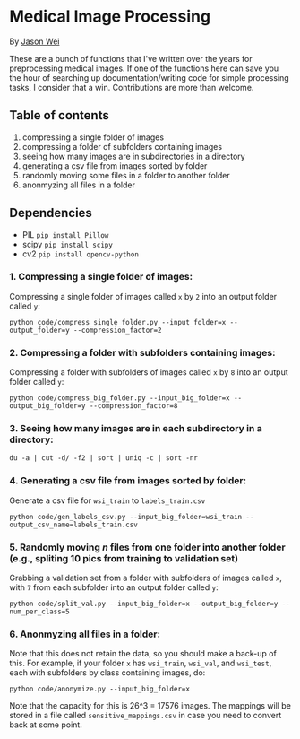 # Medical Image Processing

By [Jason Wei](https://jasonwei20.github.io/)

These are a bunch of functions that I've written over the years for preprocessing medical images. If one of the functions here can save you the hour of searching up documentation/writing code for simple processing tasks, I consider that a win. Contributions are more than welcome. 

## Table of contents
1. compressing a single folder of images
2. compressing a folder of subfolders containing images
3. seeing how many images are in subdirectories in a directory
4. generating a csv file from images sorted by folder
5. randomly moving some files in a folder to another folder
6. anonmyzing all files in a folder

## Dependencies

- PIL `pip install Pillow`
- scipy `pip install scipy`
- cv2 `pip install opencv-python`

### 1. Compressing a single folder of images:
Compressing a single folder of images called `x` by `2` into an output folder called `y`:
```
python code/compress_single_folder.py --input_folder=x --output_folder=y --compression_factor=2
```

### 2. Compressing a folder with subfolders containing images:
Compressing a folder with subfolders of images called `x` by `8` into an output folder called `y`:
```
python code/compress_big_folder.py --input_big_folder=x --output_big_folder=y --compression_factor=8
```

### 3. Seeing how many images are in each subdirectory in a directory:
```
du -a | cut -d/ -f2 | sort | uniq -c | sort -nr
```

### 4. Generating a csv file from images sorted by folder:
Generate a csv file for `wsi_train` to `labels_train.csv`
```
python code/gen_labels_csv.py --input_big_folder=wsi_train --output_csv_name=labels_train.csv
```


### 5. Randomly moving *n* files from one folder into another folder (e.g., spliting 10 pics from training to validation set)
Grabbing a validation set from a folder with subfolders of images called `x`, with `7` from each subfolder into an output folder called `y`:
```
python code/split_val.py --input_big_folder=x --output_big_folder=y --num_per_class=5
```


### 6. Anonmyzing all files in a folder:
Note that this does not retain the data, so you should make a back-up of this. For example, if your folder `x` has `wsi_train`, `wsi_val`, and `wsi_test`, each with subfolders by class containing images, do:
```
python code/anonymize.py --input_big_folder=x
```
Note that the capacity for this is 26^3 = 17576 images. The mappings will be stored in a file called `sensitive_mappings.csv` in case you need to convert back at some point.





